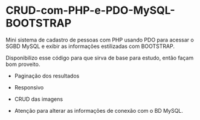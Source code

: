 # CRUD-com-PHP-e-PDO-MySQL-BOOTSTRAP
Mini sistema de cadastro de pessoas com PHP usando PDO para acessar o SGBD MySQL e exibir as informações estilizadas com BOOTSTRAP.

Disponibilizo esse código para que sirva de base para estudo, então façam bom proveito.


* Paginação dos resultados
* Responsivo
* CRUD das imagens




* Atenção para alterar as informações de conexão com o BD MySQL.
